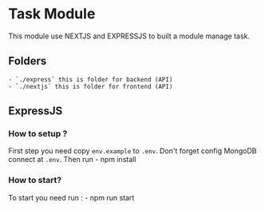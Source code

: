 # Task Module
This module use NEXTJS and EXPRESSJS to built a module manage task.

## Folders
    - `./express` this is folder for backend (API)
    - `./nextjs` this is folder for frontend (API) 

## ExpressJS
### How to setup ?
First step you need copy `env.example` to `.env`. Don't forget config MongoDB connect at `.env`. Then run 
    - npm install
### How to start? 
To start you need run : 
    - npm run start